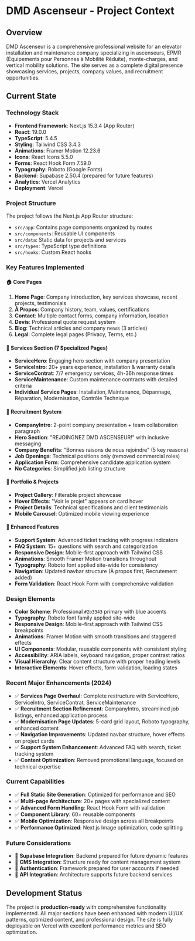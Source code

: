 # DMD Ascenseur - Project Context

## Overview
DMD Ascenseur is a comprehensive professional website for an elevator installation and maintenance company specializing in ascenseurs, EPMR (Équipements pour Personnes à Mobilité Réduite), monte-charges, and vertical mobility solutions. The site serves as a complete digital presence showcasing services, projects, company values, and recruitment opportunities.

## Current State

### Technology Stack
- **Frontend Framework**: Next.js 15.3.4 (App Router)
- **React**: 19.0.0
- **TypeScript**: 5.4.5
- **Styling**: Tailwind CSS 3.4.3
- **Animations**: Framer Motion 12.23.6
- **Icons**: React Icons 5.5.0
- **Forms**: React Hook Form 7.59.0
- **Typography**: Roboto (Google Fonts)
- **Backend**: Supabase 2.50.4 (prepared for future features)
- **Analytics**: Vercel Analytics
- **Deployment**: Vercel

### Project Structure
The project follows the Next.js App Router structure:
- `src/app`: Contains page components organized by routes
- `src/components`: Reusable UI components
- `src/data`: Static data for projects and services
- `src/types`: TypeScript type definitions
- `src/hooks`: Custom React hooks

### Key Features Implemented

#### **🏠 Core Pages**
1. **Home Page**: Company introduction, key services showcase, recent projects, testimonials
2. **À Propos**: Company history, team, values, certifications
3. **Contact**: Multiple contact forms, company information, location
4. **Devis**: Professional quote request system
5. **Blog**: Technical articles and company news (3 articles)
6. **Legal**: Complete legal pages (Privacy, Terms, etc.)

#### **🔧 Services Section (7 Specialized Pages)**
- **ServiceHero**: Engaging hero section with company presentation
- **ServiceIntro**: 20+ years experience, installation & warranty details
- **ServiceContrat**: 7/7 emergency services, 4h-36h response times
- **ServiceMaintenance**: Custom maintenance contracts with detailed criteria
- **Individual Service Pages**: Installation, Maintenance, Dépannage, Réparation, Modernisation, Contrôle Technique

#### **👥 Recruitment System**
- **CompanyIntro**: 2-point company presentation + team collaboration paragraph
- **Hero Section**: "REJOINGNEZ DMD ASCENSEUR!" with inclusive messaging
- **Company Benefits**: "Bonnes raisons de nous rejoindre" (5 key reasons)
- **Job Openings**: Technical positions only (removed commercial roles)
- **Application Form**: Comprehensive candidate application system
- **No Categories**: Simplified job listing structure

#### **📁 Portfolio & Projects**
- **Project Gallery**: Filterable project showcase
- **Hover Effects**: "Voir le projet" appears on card hover
- **Project Details**: Technical specifications and client testimonials
- **Mobile Carousel**: Optimized mobile viewing experience

#### **🎯 Enhanced Features**
- **Support System**: Advanced ticket tracking with progress indicators
- **FAQ System**: 15+ questions with search and categorization
- **Responsive Design**: Mobile-first approach with Tailwind CSS
- **Animations**: Smooth Framer Motion transitions throughout
- **Typography**: Roboto font applied site-wide for consistency
- **Navigation**: Updated navbar structure (À propos first, Recrutement added)
- **Form Validation**: React Hook Form with comprehensive validation

### Design Elements
- **Color Scheme**: Professional `#2b3343` primary with blue accents
- **Typography**: Roboto font family applied site-wide
- **Responsive Design**: Mobile-first approach with Tailwind CSS breakpoints
- **Animations**: Framer Motion with smooth transitions and staggered effects
- **UI Components**: Modular, reusable components with consistent styling
- **Accessibility**: ARIA labels, keyboard navigation, proper contrast ratios
- **Visual Hierarchy**: Clear content structure with proper heading levels
- **Interactive Elements**: Hover effects, form validation, loading states

### Recent Major Enhancements (2024)
- ✅ **Services Page Overhaul**: Complete restructure with ServiceHero, ServiceIntro, ServiceContrat, ServiceMaintenance
- ✅ **Recruitment Section Refinement**: CompanyIntro, streamlined job listings, enhanced application process
- ✅ **Modernisation Page Updates**: 5-card grid layout, Roboto typography, enhanced content
- ✅ **Navigation Improvements**: Updated navbar structure, hover effects on project cards
- ✅ **Support System Enhancement**: Advanced FAQ with search, ticket tracking system
- ✅ **Content Optimization**: Removed promotional language, focused on technical expertise

### Current Capabilities
- ✅ **Full Static Site Generation**: Optimized for performance and SEO
- ✅ **Multi-page Architecture**: 20+ pages with specialized content
- ✅ **Advanced Form Handling**: React Hook Form with validation
- ✅ **Component Library**: 60+ reusable components
- ✅ **Mobile Optimization**: Responsive design across all breakpoints
- ✅ **Performance Optimized**: Next.js Image optimization, code splitting

### Future Considerations
- 🔄 **Supabase Integration**: Backend prepared for future dynamic features
- 🔄 **CMS Integration**: Structure ready for content management system
- 🔄 **Authentication**: Framework prepared for user accounts if needed
- 🔄 **API Integration**: Architecture supports future backend services

## Development Status
The project is **production-ready** with comprehensive functionality implemented. All major sections have been enhanced with modern UI/UX patterns, optimized content, and professional design. The site is fully deployable on Vercel with excellent performance metrics and SEO optimization.
